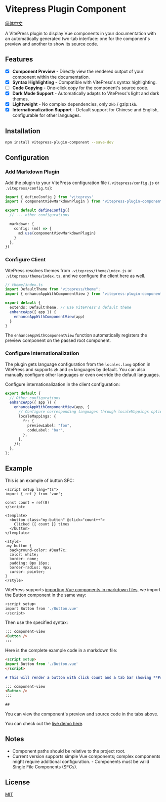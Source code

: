 # Vitepress Plugin Component

[简体中文](README-zh-CN.md)

A VitePress plugin to display Vue components in your documentation with an automatically generated two-tab interface: one for the component's preview and another to show its source code.

## Features

- [x] **Component Preview** - Directly view the rendered output of your component within the documentation.
- [x] **Syntax Highlighting** - Compatible with VitePress's syntax highlighting.
- [ ] **Code Copying** - One-click copy for the component's source code.
- [x] **Dark Mode Support** - Automatically adapts to VitePress's light and dark themes.
- [x] **Lightweight** - No complex dependencies, only `2kb` / gzip:`1kb`.
- [x] **Internationalization Support** - Default support for Chinese and English, configurable for other languages.

## Installation

```bash
npm install vitepress-plugin-component --save-dev
```

## Configuration

### Add Markdown Plugin

Add the plugin to your VitePress configuration file (`.vitepress/config.js` or `.vitepress/config.ts`):

```ts
import { defineConfig } from 'vitepress'
import { componentViewMarkdownPlugin } from 'vitepress-plugin-component'

export default defineConfig({
  // ... other configurations

  markdown: {
    config: (md) => {
      md.use(componentViewMarkdownPlugin)
    }
  },
})
```

### Configure Client

VitePress resolves themes from `.vitepress/theme/index.js` or `.vitepress/theme/index.ts`, and we configure the client here as well.

```ts
// theme/index.ts
import DefaultTheme from "vitepress/theme";
import { enhanceAppWithComponentView } from 'vitepress-plugin-component/client'

export default {
  extends: DefaultTheme, // Use VitePress's default theme
  enhanceApp({ app }) {
    enhanceAppWithComponentView(app)
  }
}
```

The `enhanceAppWithComponentView` function automatically registers the preview component on the passed root component.

### Configure Internationalization

The plugin gets language configuration from the `locales.lang` option in VitePress and supports `zh` and `en` languages by default. You can also manually configure other languages or even override the default languages.

Configure internationalization in the client configuration:

```ts
export default {
  // Other configurations
  enhanceApp({ app }) {
    enhanceAppWithComponentView(app, {
      // Configure corresponding languages through localeMappings option
      localeMappings: {
        fr: {
          previewLabel: "foo",
          codeLabel: "bar",
        },
      },
    });
  },
};
```

## Example

This is an example of button SFC:

```vue
<script setup lang="ts">
import { ref } from 'vue';

const count = ref(0)
</script>

<template>
  <button class="my-button" @click="count++">
    Clicked {{ count }} times
  </button>
</template>

<style>
.my-button {
  background-color: #3eaf7c;
  color: white;
  border: none;
  padding: 8px 16px;
  border-radius: 4px;
  cursor: pointer;
}
</style>
```

VitePress supports [importing Vue components in markdown files](https://vitepress.dev/guide/using-vue#using-components), we import the Button component in the same way:

```bash
<script setup>
import Button from './Button.vue'
</script>
```

Then use the specified syntax:

```markdown
::: component-view
<Button />
:::
```

Here is the complete example code in a markdown file:

```markdown
<script setup>
import Button from './Button.vue'
</script>

# This will render a button with click count and a tab bar showing **Preview** and **Source Code**

::: component-view
<Button />
:::

##
```

You can view the component's preview and source code in the tabs above.

You can check out the [live demo here](https://nextui-vue-docs.vercel.app/zh/components/button.html#%E4%BD%BF%E7%94%A8).

## Notes

- Component paths should be relative to the project root.
- Current version supports simple Vue components; complex components might require additional configuration. - Components must be valid Single File Components (SFCs).
## License

[MIT](LICENSE)
